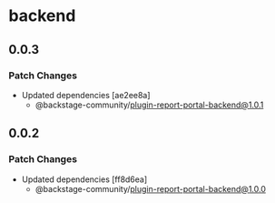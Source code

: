# backend

## 0.0.3

### Patch Changes

- Updated dependencies [ae2ee8a]
  - @backstage-community/plugin-report-portal-backend@1.0.1

## 0.0.2

### Patch Changes

- Updated dependencies [ff8d6ea]
  - @backstage-community/plugin-report-portal-backend@1.0.0
